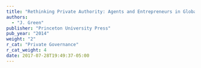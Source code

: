 ```yaml
---
title: "Rethinking Private Authority: Agents and Entrepreneurs in Global Environmental Governance"
authors:
  - "J. Green"
publisher: "Princeton University Press"
pub_year: "2014"
weight: "2"
r_cat: "Private Governance"
r_cat_weight: 4
date: 2017-07-28T19:49:37-05:00
---
```

